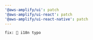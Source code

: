 ```yaml
---
'@aws-amplify/ui': patch
'@aws-amplify/ui-react': patch
'@aws-amplify/ui-react-native': patch
---
```


    fix: 🐛 i18n typo

